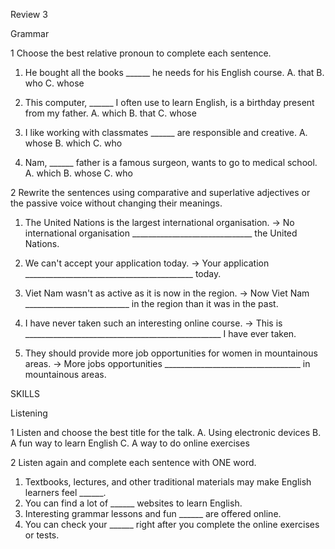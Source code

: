 Review 3

Grammar

1 Choose the best relative pronoun to complete each sentence.
1. He bought all the books ______ he needs for his English course.
   A. that         B. who         C. whose

2. This computer, ______ I often use to learn English, is a birthday present from my father.
   A. which       B. that         C. whose

3. I like working with classmates ______ are responsible and creative.
   A. whose       B. which       C. who

4. Nam, ______ father is a famous surgeon, wants to go to medical school.
   A. which       B. whose       C. who

2 Rewrite the sentences using comparative and superlative adjectives or the passive voice without changing their meanings.
1. The United Nations is the largest international organisation.
   → No international organisation ______________________________ the United Nations.

2. We can't accept your application today.
   → Your application __________________________________________ today.

3. Viet Nam wasn't as active as it is now in the region.
   → Now Viet Nam __________________________ in the region than it was in the past.

4. I have never taken such an interesting online course.
   → This is _________________________________________________ I have ever taken.

5. They should provide more job opportunities for women in mountainous areas.
   → More jobs opportunities __________________________________ in mountainous areas.

SKILLS

Listening

1 Listen and choose the best title for the talk.
A. Using electronic devices
B. A fun way to learn English
C. A way to do online exercises

2 Listen again and complete each sentence with ONE word.
1. Textbooks, lectures, and other traditional materials may make English learners feel ______.
2. You can find a lot of ______ websites to learn English.
3. Interesting grammar lessons and fun ______ are offered online.
4. You can check your ______ right after you complete the online exercises or tests.